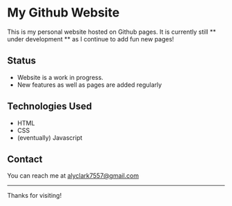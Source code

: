 # My Github Website

This is my personal website hosted on Github pages. It is currently still ** under development ** as I continue to add fun new pages!

## Status

- Website is a work in progress.
- New features as well as pages are added regularly

## Technologies Used

- HTML
- CSS
- (eventually) Javascript

## Contact

You can reach me at alyclark7557@gmail.com

------------------------------------------

Thanks for visiting!